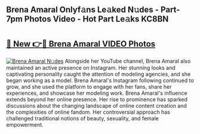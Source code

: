## Brena Amaral Onlyf𝚊ns Le𝚊ked N𝚞des - Part-7pm Photos Video - Hot Part Le𝚊ks KC8BN

# <h2><a href="http://ab64120.deff.icu/?id=Brena+Amaral">🔗 New 👉🔴 Brena Amaral VIDEO Photos</a></h2>

[![Brena Amaral N𝚞des](https://i.imgur.com/rIISA9y.gif)](http://ab64120.deff.icu/?id=Brena+Amaral)
Alongside her YouTube channel, Brena Amaral also maintained an active presence on Instagram. Her stunning looks and captivating personality caught the attention of modeling agencies, and she began working as a model. Brena Amaral's Instagram following continued to grow, and she used the platform to engage with her fans, share her experiences, and showcase her modeling work. Brena Amaral's influence extends beyond her online presence. Her rise to prominence has sparked discussions about the changing landscape of online content creation and the complexities of online fandom. Her controversial approach has challenged traditional notions of beauty, sexuality, and female empowerment.
